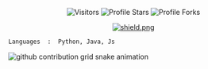 <p align="center"><img src="https://gpvc.arturio.dev/Postevand" alt="Visitors"></a>
<img src="https://img.shields.io/badge/dynamic/json?&label=Total%20Stars&color=bb2527&style=flat&style=for-the-badge&query=%24.stars&url=https://api.github-star-counter.workers.dev/user/Postevand" alt="Profile Stars"></a>
<img src="https://img.shields.io/badge/dynamic/json?&label=Total%20Forks&color=bb2527&style=flat&style=for-the-badge&query=%24.forks&url=https://api.github-star-counter.workers.dev/user/Postevand" alt="Profile Forks"></a>
<p align="center"><a href="https://discord.gg/qveHUgf3wa" target="_blank"><img src="https://discordapp.com/api/guilds/1079152298581819513/widget.png?style=shield" alt="shield.png"></a></p></p>

```python
Languages  :  Python, Java, Js
```

<picture>
  <source media="(prefers-color-scheme: dark)" srcset="https://raw.githubusercontent.com/Postevand/Postevand/output/github-contribution-grid-snake-dark.svg">
  <source media="(prefers-color-scheme: light)" srcset="https://raw.githubusercontent.com/Postevand/Postevand/output/github-contribution-grid-snake.svg">
  <img alt="github contribution grid snake animation" src="https://raw.githubusercontent.com/platane/Postevand/output/github-contribution-grid-snake.svg">
</picture>
 

 
